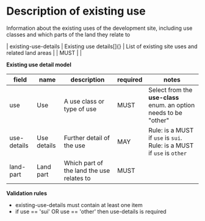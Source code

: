 # Description of existing use

Information about the existing uses of the development site, including 
use classes and which parts of the land they relate to


| existing-use-details | Existing use details[]{} | List of existing site uses and related land areas |  | MUST |  |


**Existing use detail model**

field | name | description | required | notes
-- | -- | -- | -- | --
use | Use | A use class or type of use | MUST | Select from the **use-class** enum. an option needs to be "other"
use-details | Use details | Further detail of the use | MAY | Rule: is a MUST if `use` is `sui`. Rule: is a MUST if `use` is `other`
land-part | Land part | Which part of the land the use relates to | MUST | 

**Validation rules**

- existing-use-details must contain at least one item
- if use == 'sui' OR use == 'other' then use-details is required